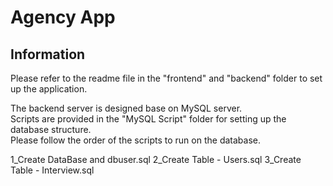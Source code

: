 # Agency App 

## Information
Please refer to the readme file in the "frontend" and "backend" folder to set up the application.

The backend server is designed base on MySQL server.\
Scripts are provided in the "MySQL Script" folder for setting up the database structure.\
Please follow the order of the scripts to run on the database.

1_Create DataBase and dbuser.sql
2_Create Table - Users.sql
3_Create Table - Interview.sql

